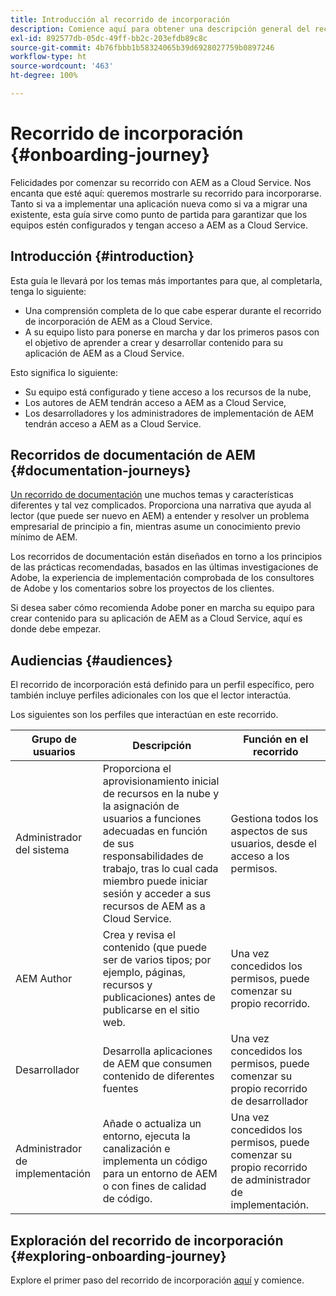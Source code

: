 ```yaml
---
title: Introducción al recorrido de incorporación
description: Comience aquí para obtener una descripción general del recorrido de incorporación guiada disponible para comprender la experiencia de incorporación.
exl-id: 892577db-05dc-49ff-bb2c-203efdb89c8c
source-git-commit: 4b76fbbb1b58324065b39d6928027759b0897246
workflow-type: ht
source-wordcount: '463'
ht-degree: 100%

---
```


# Recorrido de incorporación {#onboarding-journey}

Felicidades por comenzar su recorrido con AEM as a Cloud Service. Nos encanta que esté aquí: queremos mostrarle su recorrido para incorporarse. Tanto si va a implementar una aplicación nueva como si va a migrar una existente, esta guía sirve como punto de partida para garantizar que los equipos estén configurados y tengan acceso a AEM as a Cloud Service.

## Introducción {#introduction}

Esta guía le llevará por los temas más importantes para que, al completarla, tenga lo siguiente:

* Una comprensión completa de lo que cabe esperar durante el recorrido de incorporación de AEM as a Cloud Service.
* A su equipo listo para ponerse en marcha y dar los primeros pasos con el objetivo de aprender a crear y desarrollar contenido para su aplicación de AEM as a Cloud Service.

Esto significa lo siguiente:

* Su equipo está configurado y tiene acceso a los recursos de la nube,
* Los autores de AEM tendrán acceso a AEM as a Cloud Service,
* Los desarrolladores y los administradores de implementación de AEM tendrán acceso a AEM as a Cloud Service.

## Recorridos de documentación de AEM {#documentation-journeys}

[Un recorrido de documentación](/help/journey-documentation/documentation-journeys.md) une muchos temas y características diferentes y tal vez complicados. Proporciona una narrativa que ayuda al lector (que puede ser nuevo en AEM) a entender y resolver un problema empresarial de principio a fin, mientras asume un conocimiento previo mínimo de AEM.

Los recorridos de documentación están diseñados en torno a los principios de las prácticas recomendadas, basados en las últimas investigaciones de Adobe, la experiencia de implementación comprobada de los consultores de Adobe y los comentarios sobre los proyectos de los clientes.

Si desea saber cómo recomienda Adobe poner en marcha su equipo para crear contenido para su aplicación de AEM as a Cloud Service, aquí es donde debe empezar.

## Audiencias {#audiences}

El recorrido de incorporación está definido para un perfil específico, pero también incluye perfiles adicionales con los que el lector interactúa.

Los siguientes son los perfiles que interactúan en este recorrido.

| Grupo de usuarios | Descripción | Función en el recorrido |
|---|---|---|
| Administrador del sistema | Proporciona el aprovisionamiento inicial de recursos en la nube y la asignación de usuarios a funciones adecuadas en función de sus responsabilidades de trabajo, tras lo cual cada miembro puede iniciar sesión y acceder a sus recursos de AEM as a Cloud Service. | Gestiona todos los aspectos de sus usuarios, desde el acceso a los permisos. |
| AEM Author | Crea y revisa el contenido (que puede ser de varios tipos; por ejemplo, páginas, recursos y publicaciones) antes de publicarse en el sitio web. | Una vez concedidos los permisos, puede comenzar su propio recorrido. |
| Desarrollador | Desarrolla aplicaciones de AEM que consumen contenido de diferentes fuentes | Una vez concedidos los permisos, puede comenzar su propio recorrido de desarrollador |
| Administrador de implementación | Añade o actualiza un entorno, ejecuta la canalización e implementa un código para un entorno de AEM o con fines de calidad de código. | Una vez concedidos los permisos, puede comenzar su propio recorrido de administrador de implementación. |

## Exploración del recorrido de incorporación {#exploring-onboarding-journey}

Explore el primer paso del recorrido de incorporación [aquí](/help/journey-onboarding/sysadmin/get-started-onboarding-journey.md) y comience.

